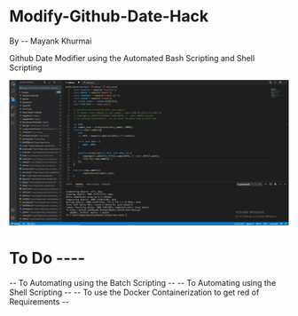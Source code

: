 # Modify-Github-Date-Hack
By -- Mayank Khurmai

Github Date Modifier using the Automated Bash Scripting and Shell Scripting


![Test Image 1](https://github.com/Mayank-Khurmai/Modify-Github-Date-Hack/blob/master/snapshot/screenshot.jpg)

# To Do ----
-- To Automating using the Batch Scripting --
-- To Automating using the Shell Scripting --
-- To use the Docker Containerization to get red of Requirements --
